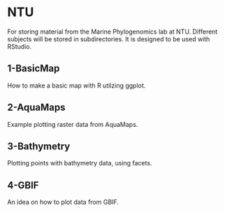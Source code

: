 # NTU
For storing material from the Marine Phylogenomics lab at NTU. Different subjects will be stored in subdirectories. It is designed to be used with RStudio.

## 1-BasicMap
How to make a basic map with R utilzing ggplot.

## 2-AquaMaps
Example plotting raster data from AquaMaps.

## 3-Bathymetry
Plotting points with bathymetry data, using facets.

## 4-GBIF
An idea on how to plot data from GBIF.
